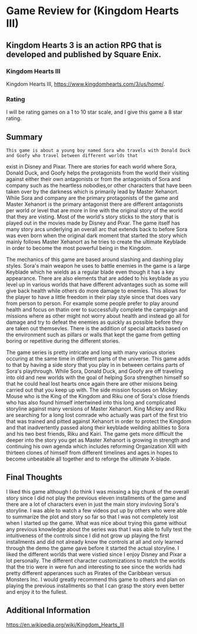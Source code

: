 # Game Review for (Kingdom Hearts III)

## Kingdom Hearts 3 is an action RPG that is developed and published by Square Enix. 

### Kingdom Hearts III

  Kingdom Hearts III, https://www.kingdomhearts.com/3/us/home/.

### Rating

  I will be rating games on a 1 to 10 star scale, and I give this game a 8 star rating.

## Summary
    This game is about a young boy named Sora who travels with Donald Duck and Goofy who travel between different worlds that 
exist in Disney and Pixar. There are stories for each world where Sora, Donald Duck, and Goofy helps the protagonists from the 
world their visiting against either their own antagonists or from the antagonists of Sora and company such as the heartless 
nobodies,or other characters that have been taken over by the darkness which is primarily lead by Master Xehanort. While Sora
and company are the primary protagonists of the game and Master Xehanort is the primary antagonist there are different 
antagonists per world or level that are more in line with the original story of the world that they are visting. Most of the 
world's story sticks to the story that is played out in the movies made by Disney and Pixar. The game itself has many story 
arcs underlying an overall arc that extends back to before Sora was even born when the original dark moment that started the 
story which mainly follows Master Xehanort as he tries to create the ultimate Keyblade in order to become the most powerful 
being in the Kingdom.

  The mechanics of this game are based around slashing and dashing play styles. Sora's main weapon he uses to battle enemies
in the game is a large Keyblade which he wields as a regular blade even though it has a key appearance. There are also elements that are added to his keyblade as you level up in various worlds that have different advantages such as some will give back health while others do more damage to enemies. This allows for the player to have a little freedom in their play style since that does vary from person to person. For example some people prefer to play around health and focus on thatin orer to successfully complete the campaign and missions where as other might not worry about health and instead go all for damage and try to defeat the enemies as quickly as possible before they are taken out themsevles. There is the addition of special attacks based on the environment such as pillars or walls that kept the game from getting boring or repetitive during the different stories.

  The game series is pretty intricate and long with many various stories occuring at the same time in different parts of the
universe. This game adds to that by having a side story that you play in in between certains parts of Sora's playthrough. While Sora, Donald Duck, and Goofy are off traveling into old and new worlds with the goal of helping Sora strengthen himself so that he could heal lost hearts once again there are other misions being carried out that you keep up with. The side mission focuses on Mickey Mouse who is the King of the Kingdom and Riku one of Sora's close friends who has also found himself intertwined into this long and complicated storyline against many versions of Master Xehanort. King Mickey and Riku are searching for a long lost comrade who actually was part of the first trio that was trained and pitted against Xehanort in order to protect the  Kingdom and that inadvertently passed along their keyblade weilding abilities to Sora and his two best friends, Riku and Kairi. The game gets more difficult the deeper into the story you get as Master Xehanort is growing in strength and continuing his own agenda which includes reforming Organization XIII with thirteen clones of himself from different timelines and ages in hopes to become unbeatable all together and to reforge the ultimate X-blade.

## Final Thoughts

  I liked this game although I do think I was missing a big chunk of the overall story since I did not play the previous eleven installments of the game and there are a lot of characters even in just the main story invloving Sora's storyline. I was able to watch a few videos put up by others who were able to summarize the plot and story so far so that I was not completely lost when I started up the game. What was nice about trying this game without any previous knowledge about the series was that I was able to fully test the intuitiveness of the controls since I did not grow up playing the first installments and did not already know the controls at all and only learned through the demo the game gave before it started the actual storyline. I liked the different worlds that were vistied since I enjoy Disney and Pixar a lot personally. The different character customizations to match the worlds that the trio were in were fun and interesting to see since the worlds had pretty different apperances such as Pirates of the Caribbean versus Monsters Inc. I would greatly recommend this game to others and plan on playing the previous installments so that I can grasp the story even better and enjoy it to the fullest.

## Additional Information

  https://en.wikipedia.org/wiki/Kingdom_Hearts_III
